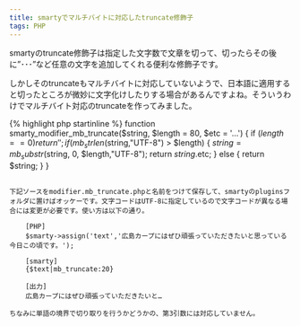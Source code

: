 ```yaml
---
title: smartyでマルチバイトに対応したtruncate修飾子
tags: PHP
---
```


smartyのtruncate修飾子は指定した文字数で文章を切って、切ったらその後に”･･･”など任意の文字を追加してくれる便利な修飾子です。

しかしそのtruncateもマルチバイトに対応していないようで、日本語に適用すると切ったところが微妙に文字化けしたりする場合があるんですよね。そういうわけでマルチバイト対応のtruncateを作ってみました。

{% highlight php startinline %}
function smarty_modifier_mb_truncate($string, $length = 80, $etc = '...')
{
  if ($length == 0)
    return '';
  if (mb_strlen($string,"UTF-8") > $length) {
    $string = mb_substr($string, 0, $length,"UTF-8");
    return $string.$etc;
  } else {
    return $string;
  }
}
```

下記ソースをmodifier.mb_truncate.phpと名前をつけて保存して、smartyのpluginsフォルダに置けばオッケーです。文字コードはUTF-8に指定しているので文字コードが異なる場合には変更が必要です。使い方は以下の通り。

    [PHP]
    $smarty->assign('text','広島カープにはぜひ頑張っていただきたいと思っている今日この頃です。');

    [smarty]
    {$text|mb_truncate:20}

    [出力]
    広島カープにはぜひ頑張っていただきたいと…

ちなみに単語の境界で切り取りを行うかどうかの、第3引数には対応していません。
